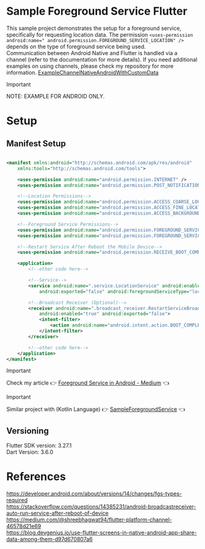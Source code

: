 # Sample Foreground Service Flutter

This sample project demonstrates the setup for a foreground service, specifically for requesting
location data. The permission `<uses-permission android:name="
android.permission.FOREGROUND_SERVICE_LOCATION" />` depends on the type of foreground service being
used. <br />
Communication between Android Native and Flutter is handled via a channel (refer to the
documentation for more details). If you need additional examples on using channels, please check my
repository for more information.
[ExampleChannelNativeAndroidWithCustomData](https://github.com/NicosNicolaou16/ExampleChannelNativeAndroidWithCustomData)

> [!IMPORTANT]
> NOTE: EXAMPLE FOR ANDROID ONLY. <br />

# Setup

## Manifest Setup

```xml

<manifest xmlns:android="http://schemas.android.com/apk/res/android"
    xmlns:tools="http://schemas.android.com/tools">

    <uses-permission android:name="android.permission.INTERNET" />
    <uses-permission android:name="android.permission.POST_NOTIFICATIONS" />

    <!--Location Permissions-->
    <uses-permission android:name="android.permission.ACCESS_COARSE_LOCATION" />
    <uses-permission android:name="android.permission.ACCESS_FINE_LOCATION" />
    <uses-permission android:name="android.permission.ACCESS_BACKGROUND_LOCATION" />

    <!--Foreground Service Permissions-->
    <uses-permission android:name="android.permission.FOREGROUND_SERVICE" />
    <uses-permission android:name="android.permission.FOREGROUND_SERVICE_LOCATION" />

    <!--Restart Service After Reboot the Mobile Device-->
    <uses-permission android:name="android.permission.RECEIVE_BOOT_COMPLETED" />

    <application>
        <!--other code here-->

        <!--Service-->
        <service android:name=".service.LocationService" android:enabled="true"
            android:exported="false" android:foregroundServiceType="location" />

        <!--Broadcast Receiver (Optional)-->
        <receiver android:name=".broadcast_receiver.RestartServiceBroadcastReceiver"
            android:enabled="true" android:exported="false">
            <intent-filter>
                <action android:name="android.intent.action.BOOT_COMPLETED" />
            </intent-filter>
        </receiver>

        <!--other code here-->
    </application>
</manifest>
```

> [!IMPORTANT]  
> Check my article :point_right: [Foreground Service in Android - Medium](https://medium.com/@nicosnicolaou/foreground-service-in-android-9ff18be69ef6) :point_left: <br />

> [!IMPORTANT]
> Similar project with (Kotlin Language) :point_right: [SampleForegroundService](https://github.com/NicosNicolaou16/SampleForegroundService) :point_left: <br />

## Versioning

Flutter SDK version: 3.27.1 <br />
Dart Version: 3.6.0 <br />

# References

https://developer.android.com/about/versions/14/changes/fgs-types-required <br />
https://stackoverflow.com/questions/14385231/android-broadcastreceiver-auto-run-service-after-reboot-of-device <br />
https://medium.com/@shreebhagwat94/flutter-platform-channel-46578d21e69 <br />
https://blog.devgenius.io/use-flutter-screens-in-native-android-app-share-data-among-them-d97d670807a6 <br />
